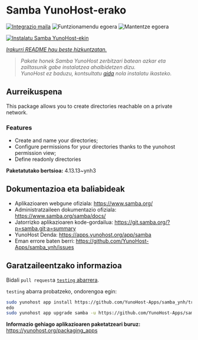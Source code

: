 <!--
Ohart ongi: README hau automatikoki sortu da <https://github.com/YunoHost/apps/tree/master/tools/readme_generator>ri esker
EZ editatu eskuz.
-->

# Samba YunoHost-erako

[![Integrazio maila](https://dash.yunohost.org/integration/samba.svg)](https://ci-apps.yunohost.org/ci/apps/samba/) ![Funtzionamendu egoera](https://ci-apps.yunohost.org/ci/badges/samba.status.svg) ![Mantentze egoera](https://ci-apps.yunohost.org/ci/badges/samba.maintain.svg)

[![Instalatu Samba YunoHost-ekin](https://install-app.yunohost.org/install-with-yunohost.svg)](https://install-app.yunohost.org/?app=samba)

*[Irakurri README hau beste hizkuntzatan.](./ALL_README.md)*

> *Pakete honek Samba YunoHost zerbitzari batean azkar eta zailtasunik gabe instalatzea ahalbidetzen dizu.*  
> *YunoHost ez baduzu, kontsultatu [gida](https://yunohost.org/install) nola instalatu ikasteko.*

## Aurreikuspena

This package allows you to create directories reachable on a private network.

### Features

- Create and name your directories;
- Configure permissions for your directories thanks to the yunohost permission view;
- Define readonly directories


**Paketatutako bertsioa:** 4.13.13~ynh3
## Dokumentazioa eta baliabideak

- Aplikazioaren webgune ofiziala: <https://www.samba.org/>
- Administratzaileen dokumentazio ofiziala: <https://www.samba.org/samba/docs/>
- Jatorrizko aplikazioaren kode-gordailua: <https://git.samba.org/?p=samba.git;a=summary>
- YunoHost Denda: <https://apps.yunohost.org/app/samba>
- Eman errore baten berri: <https://github.com/YunoHost-Apps/samba_ynh/issues>

## Garatzaileentzako informazioa

Bidali `pull request`a [`testing` abarrera](https://github.com/YunoHost-Apps/samba_ynh/tree/testing).

`testing` abarra probatzeko, ondorengoa egin:

```bash
sudo yunohost app install https://github.com/YunoHost-Apps/samba_ynh/tree/testing --debug
edo
sudo yunohost app upgrade samba -u https://github.com/YunoHost-Apps/samba_ynh/tree/testing --debug
```

**Informazio gehiago aplikazioaren paketatzeari buruz:** <https://yunohost.org/packaging_apps>
